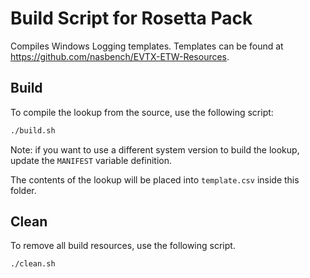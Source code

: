 # Build Script for Rosetta Pack

Compiles Windows Logging templates. Templates can be found at https://github.com/nasbench/EVTX-ETW-Resources.

## Build

To compile the lookup from the source, use the following script:

```bash
./build.sh
```

Note: if you want to use a different system version to build the lookup, update the `MANIFEST` variable definition.

The contents of the lookup will be placed into `template.csv` inside this folder.

## Clean

To remove all build resources, use the following script.

```bash
./clean.sh
```
